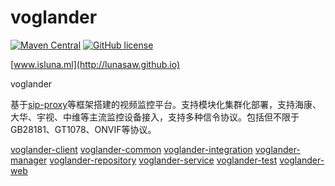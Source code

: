 # voglander

[![Maven Central](https://img.shields.io/maven-central/v/io.github.lunasaw/voglander)](https://mvnrepository.com/artifact/io.github.lunasaw/voglander)
[![GitHub license](https://img.shields.io/badge/MIT_License-blue.svg)](https://raw.githubusercontent.com/lunasaw/voglander/master/LICENSE)

[www.isluna.ml](http://lunasaw.github.io)

voglander

基于[sip-proxy](https://github.com/lunasaw/gb28181-proxy)等框架搭建的视频监控平台。支持模块化集群化部署，支持海康、大华、宇视、中维等主流监控设备接入，支持多种信令协议。包括但不限于GB28181、GT1078、ONVIF等协议。

[voglander-client](voglander-client)
[voglander-common](voglander-common)
[voglander-integration](voglander-integration)
[voglander-manager](voglander-manager)
[voglander-repository](voglander-repository)
[voglander-service](voglander-service)
[voglander-test](voglander-test)
[voglander-web](voglander-web)